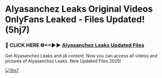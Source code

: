 # Alyasanchez Leaks Original Videos 0nlyFans Leaked - Files Updated! (5hj7)

<h3>🔴 CLICK HERE 🌐==►► <a href="https://tinyurl.com/2m67pmp6" rel="nofollow">Alyasanchez Leaks Updated Files</a></h3>

Get Alyasanchez Leaks and all content. Now you can access all videos and pictures of Alyasanchez Leaks. New Updated Files 2025!

[![5hj7](https://i.imgur.com/H4QAA4z.gif)](https://tinyurl.com/2m67pmp6)
